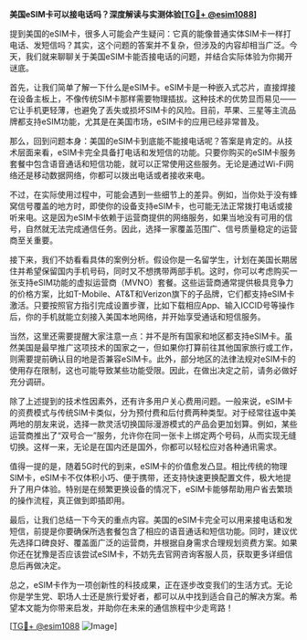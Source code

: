 **美国eSIM卡可以接电话吗？深度解读与实测体验[[TG💪+ @esim1088](https://t.me/s/esim1088)]**

提到美国的eSIM卡，很多人可能会产生疑问：它真的能像普通实体SIM卡一样打电话、发短信吗？其实，这个问题的答案并不复杂，但涉及的内容却相当广泛。今天，我们就来聊聊关于美国eSIM卡能否接电话的问题，并结合实际体验为你揭开谜底。

首先，让我们简单了解一下什么是eSIM卡。eSIM卡是一种嵌入式芯片，直接焊接在设备主板上，不像传统SIM卡那样需要物理插拔。这种技术的优势显而易见——它让手机更轻薄，也避免了丢失或损坏SIM卡的风险。目前，苹果、三星等主流品牌都支持eSIM功能，尤其是在美国市场，eSIM卡的应用已经非常普及。

那么，回到问题本身：美国的eSIM卡到底能不能接电话呢？答案是肯定的。从技术层面来看，eSIM卡完全具备打电话和发短信的功能。只要你购买的eSIM卡服务套餐中包含语音通话和短信功能，就可以正常使用这些服务。无论是通过Wi-Fi网络还是移动数据网络，你都可以拨出电话或者接收来电。

不过，在实际使用过程中，可能会遇到一些细节上的差异。例如，当你处于没有蜂窝信号覆盖的地方时，即使你的设备支持eSIM卡，也可能无法正常拨打电话或接听来电。这是因为eSIM卡依赖于运营商提供的网络服务，如果当地没有可用的信号，自然就无法完成通信任务。因此，选择一家覆盖范围广、信号质量稳定的运营商至关重要。

接下来，我们不妨看看具体的案例分析。假设你是一名留学生，计划在美国长期居住并希望保留国内手机号码，同时又不想携带两部手机。这时，你可以考虑购买一张支持eSIM功能的虚拟运营商（MVNO）套餐。这些运营商通常提供极具竞争力的价格方案，比如T-Mobile、AT&T和Verizon旗下的子品牌，它们都支持eSIM卡激活。只要按照官方指引完成设置步骤，比如下载相应App、输入ICCID号等操作后，你的手机就能立刻接入美国本地网络，并开始享受通话和短信服务。

当然，这里还需要提醒大家注意一点：并不是所有国家和地区都支持eSIM卡。虽然美国是最早推广这项技术的国家之一，但如果你打算前往其他国家旅行或工作，则需要提前确认目的地是否兼容eSIM卡。此外，部分地区的法律法规对eSIM卡的使用存在限制，这也可能导致某些功能受限。因此，在做出决定之前，请务必做好充分调研。

除了上述提到的技术性因素外，还有许多用户关心费用问题。一般来说，eSIM卡的资费模式与传统SIM卡类似，分为预付费和后付费两种类型。对于经常往返中美两地的朋友来说，选择一款灵活切换国际漫游模式的产品会更加划算。例如，某些运营商推出了“双号合一”服务，允许你在同一张卡上绑定两个号码，从而实现无缝切换。这样一来，无论是在国内还是国外，你都可以轻松应对各种通讯需求。

值得一提的是，随着5G时代的到来，eSIM卡的价值愈发凸显。相比传统的物理SIM卡，eSIM卡不仅体积小巧、便于携带，还支持快速更换配置文件，极大地提升了用户体验。特别是在频繁更换设备的情况下，eSIM卡能够帮助用户省去繁琐的操作流程，真正做到即插即用。

最后，让我们总结一下今天的重点内容。美国的eSIM卡完全可以用来接电话和发短信，前提是你要确保所选套餐包含了相应的语音通话和短信功能。同时，建议优先选择口碑良好、覆盖面广泛的运营商，并根据自身需求合理规划资费方案。如果你还在犹豫是否应该尝试eSIM卡，不妨先去官网咨询客服人员，获取更多详细信息后再做决定。

总之，eSIM卡作为一项创新性的科技成果，正在逐步改变我们的生活方式。无论你是学生党、职场人士还是旅行爱好者，都可以从中找到适合自己的解决方案。希望本文能为你带来启发，并助你在未来的通信旅程中少走弯路！

[[TG💪+ @esim1088](https://t.me/s/esim1088) ![Image](https://i.postimg.cc/4NQfJmqS/Snipaste-2025-05-13-00-14-12.png)]